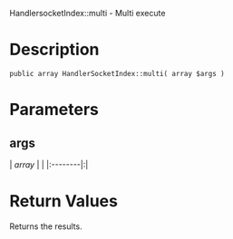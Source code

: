 HandlersocketIndex::multi - Multi execute

# Description #

```
public array HandlerSocketIndex::multi( array $args )
```

# Parameters #

## args ##
| _array_ | |
|:--------|:|

# Return Values #

Returns the results.